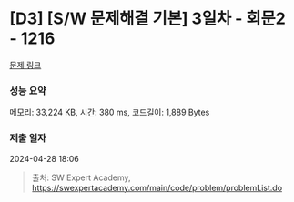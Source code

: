 # [D3] [S/W 문제해결 기본] 3일차 - 회문2 - 1216 

[문제 링크](https://swexpertacademy.com/main/code/problem/problemDetail.do?contestProbId=AV14Rq5aABUCFAYi) 

### 성능 요약

메모리: 33,224 KB, 시간: 380 ms, 코드길이: 1,889 Bytes

### 제출 일자

2024-04-28 18:06



> 출처: SW Expert Academy, https://swexpertacademy.com/main/code/problem/problemList.do